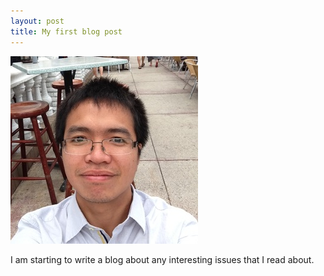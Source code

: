 ```yaml
---
layout: post
title: My first blog post
---
```


![_config.yml](/images/personal.jpg)

I am starting to write a blog about any interesting issues that I read about.
